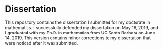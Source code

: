 # Dissertation

This repository contains the dissertation I submitted for my
doctorate in mathematics.
I successfully defended my dissertation on May 16, 2019,
and I graduated with my Ph.D. in mathematics from UC Santa Barbara
on June 14, 2019.
This version contains minor corrections to my dissertation
that were noticed after it was submitted.
